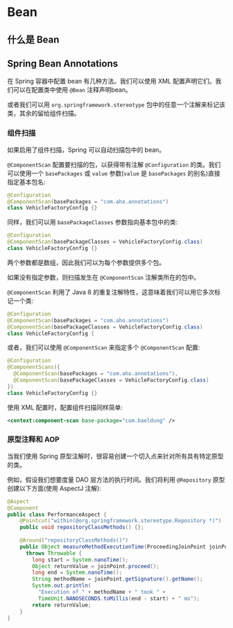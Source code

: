 # Bean

## 什么是 Bean

## Spring Bean Annotations

在 Spring 容器中配置 bean 有几种方法。我们可以使用 XML 配置声明它们。我们可以在配置类中使用 `@Bean` 注释声明bean。

或者我们可以用 `org.springframework.stereotype`  包中的任意一个注解来标记该类，其余的留给组件扫描。

### 组件扫描

如果启用了组件扫描，Spring 可以自动扫描包中的 bean。

`@ComponentScan` 配置要扫描的包，以获得带有注解 `@Configuration` 的类。我们可以使用一个 `basePackages` 或 `value` 参数\(`value` 是 `basePackages` 的别名\)直接指定基本包名:

```java
@Configuration
@ComponentScan(basePackages = "com.aho.annotations")
class VehicleFactoryConfig {}
```

同样，我们可以用 `basePackageClasses`  参数指向基本包中的类:

```java
@Configuration
@ComponentScan(basePackageClasses = VehicleFactoryConfig.class)
class VehicleFactoryConfig {}
```

两个参数都是数组，因此我们可以为每个参数提供多个包。

如果没有指定参数，则扫描发生在 `@ComponentScan` 注解类所在的包中。

`@ComponentScan` 利用了 Java 8 的重复注解特性，这意味着我们可以用它多次标记一个类:

```java
@Configuration
@ComponentScan(basePackages = "com.aho.annotations")
@ComponentScan(basePackageClasses = VehicleFactoryConfig.class)
class VehicleFactoryConfig {
```

或者，我们可以使用 `@ComponentScan` 来指定多个 `@ComponentScan` 配置:

```java
@Configuration
@ComponentScans({ 
  @ComponentScan(basePackages = "com.aho.annotations"), 
  @ComponentScan(basePackageClasses = VehicleFactoryConfig.class)
})
class VehicleFactoryConfig {}
```

使用 XML 配置时，配置组件扫描同样简单:

```xml
<context:component-scan base-package="com.baeldung" />
```

### 原型注释和 AOP

当我们使用 Spring 原型注解时，很容易创建一个切入点来针对所有具有特定原型的类。

例如，假设我们想要度量 DAO 层方法的执行时间。我们将利用 `@Repository` 原型创建以下方面\(使用 AspectJ 注解\):

```java
@Aspect
@Component
public class PerformanceAspect {
    @Pointcut("within(@org.springframework.stereotype.Repository *)")
    public void repositoryClassMethods() {};
 
    @Around("repositoryClassMethods()")
    public Object measureMethodExecutionTime(ProceedingJoinPoint joinPoint) 
      throws Throwable {
        long start = System.nanoTime();
        Object returnValue = joinPoint.proceed();
        long end = System.nanoTime();
        String methodName = joinPoint.getSignature().getName();
        System.out.println(
          "Execution of " + methodName + " took " + 
          TimeUnit.NANOSECONDS.toMillis(end - start) + " ms");
        return returnValue;
    }
}

```



